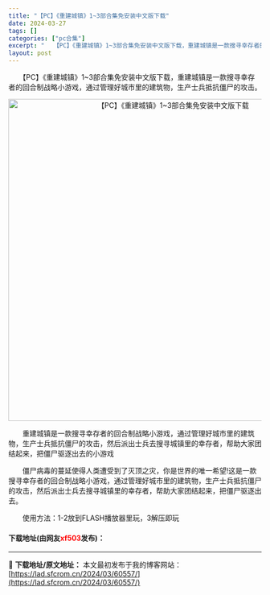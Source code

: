 ```yaml
---
title: "【PC】《重建城镇》1~3部合集免安装中文版下载"
date: 2024-03-27
tags: []
categories: ["pc合集"]
excerpt: "　　【PC】《重建城镇》1~3部合集免安装中文版下载，重建城镇是一款搜寻幸存者的回合制战略小游戏，通过管理好城市里的建筑物，生产士兵抵抗僵尸的攻击。 　　重建城镇是一款搜寻幸存者的回合制战略小游戏，通过管理好城市里的建筑物，生产士兵抵抗僵尸的攻击，然后派出士兵去搜寻城镇里的幸存者，帮助大家团结起来，&hellip;"
layout: post
---
```


 <p>　　【PC】《重建城镇》1~3部合集免安装中文版下载，重建城镇是一款搜寻幸存者的回合制战略小游戏，通过管理好城市里的建筑物，生产士兵抵抗僵尸的攻击。</p> <p align="center"><img align="" border="0" src="https://lad.sfcrom.cn/wp-content/uploads/2024/03/20240327_6603d6c50b214.webp" width="640" alt="【PC】《重建城镇》1~3部合集免安装中文版下载" /></p> <p>　　重建城镇是一款搜寻幸存者的回合制战略小游戏，通过管理好城市里的建筑物，生产士兵抵抗僵尸的攻击，然后派出士兵去搜寻城镇里的幸存者，帮助大家团结起来，把僵尸驱逐出去的小游戏</p> <p>　　僵尸病毒的蔓延使得人类遭受到了灭顶之灾，你是世界的唯一希望!这是一款搜寻幸存者的回合制战略小游戏，通过管理好城市里的建筑物，生产士兵抵抗僵尸的攻击，然后派出士兵去搜寻城镇里的幸存者，帮助大家团结起来，把僵尸驱逐出去。</p> <p>　　使用方法：1-2放到FLASH播放器里玩，3解压即玩</p> <p><h4>下载地址(由网友<font color="red">xf503</font>发布)：</h4></p> 

---
📖 **下载地址/原文地址：** 本文最初发布于我的博客网站：[https://lad.sfcrom.cn/2024/03/60557/](https://lad.sfcrom.cn/2024/03/60557/)
